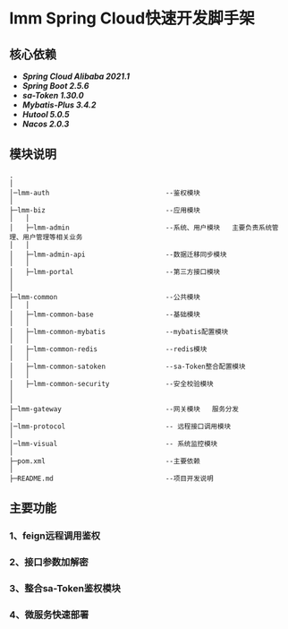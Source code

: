 # lmm Spring Cloud快速开发脚手架 #

## 核心依赖 ##

* ***Spring Cloud Alibaba 2021.1***
* ***Spring Boot   2.5.6***
* ***sa-Token 1.30.0***
* ***Mybatis-Plus 3.4.2***
* ***Hutool   5.0.5***
* ***Nacos 2.0.3***


## 模块说明 ##
````
.
│
│─lmm-auth                             --鉴权模块
│  
├─lmm-biz                              --应用模块
│   │
│   ├─lmm-admin                        --系统、用户模块   主要负责系统管理、用户管理等相关业务
│   │                                               
│   ├─lmm-admin-api                    --数据迁移同步模块
│   │                                                
│   ├─lmm-portal                       --第三方接口模块   
│                                                 
│
├─lmm-common                           --公共模块
│   │
│   ├─lmm-common-base                  --基础模块
│   │
│   ├─lmm-common-mybatis               --mybatis配置模块                                             
│   │
│   ├─lmm-common-redis                 --redis模块
│   │
│   ├─lmm-common-satoken               --sa-Token整合配置模块
│   │
│   ├─lmm-common-security              --安全校验模块 
│                                                   
│
├─lmm-gateway                          --网关模块   服务分发
│
│─lmm-protocol                         -- 远程接口调用模块
│
│─lmm-visual                           -- 系统监控模块
│
├─pom.xml                              --主要依赖
│                                  
├─README.md                            --项目开发说明

````

## 主要功能 ##

### 1、feign远程调用鉴权 ###

### 2、接口参数加解密 ###

### 3、整合sa-Token鉴权模块 ###

### 4、微服务快速部署 ###